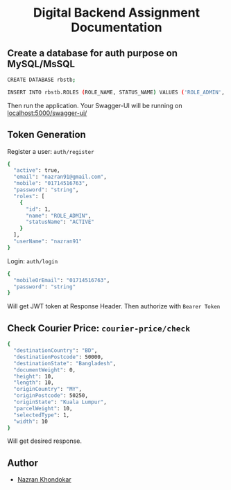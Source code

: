 <div align="center">
  <h1>Digital Backend Assignment Documentation</h1>
</div>

## Create a database for auth purpose on MySQL/MsSQL

```bash
CREATE DATABASE rbstb;
```

```bash
INSERT INTO rbstb.ROLES (ROLE_NAME, STATUS_NAME) VALUES ('ROLE_ADMIN','ACTIVE');
```
Then run the application.
Your Swagger-UI will be running on [localhost:5000/swagger-ui/][running-url]

## Token Generation

Register a user: `auth/register`

```bash
{
  "active": true,
  "email": "nazran91@gmail.com",
  "mobile": "01714516763",
  "password": "string",
  "roles": [
    {
      "id": 1,
      "name": "ROLE_ADMIN",
      "statusName": "ACTIVE"
    }
  ],
  "userName": "nazran91"
}
```
Login: `auth/login`

```bash
{
  "mobileOrEmail": "01714516763",
  "password": "string"
}
```
Will get JWT token at Response Header. Then authorize with `Bearer Token`

## Check Courier Price: `courier-price/check`

```bash
{
  "destinationCountry": "BD",
  "destinationPostcode": 50000,
  "destinationState": "Bangladesh",
  "documentWeight": 0,
  "height": 10,
  "length": 10,
  "originCountry": "MY",
  "originPostcode": 50250,
  "originState": "Kuala Lumpur",
  "parcelWeight": 10,
  "selectedType": 1,
  "width": 10
}
```
Will get desired response.

## Author

- [Nazran Khondokar][author]

<!-- Definitions -->
[author]: https://www.linkedin.com/in/nazran91/
[running-url]: http://localhost:5000/swagger-ui/
